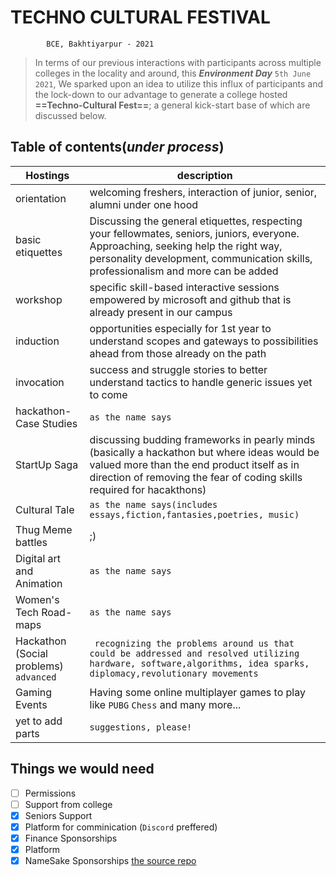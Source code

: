 
# TECHNO CULTURAL FESTIVAL
			BCE, Bakhtiyarpur - 2021

>In terms of our previous interactions with participants across multiple colleges in the locality and around, this ***Environment Day*** ``5th June 2021``, We sparked upon an idea to utilize this influx of participants and the lock-down to our advantage to generate a college hosted **==Techno-Cultural Fest==**; a general kick-start base of which are discussed below.

## Table of contents(*under  process*)
| Hostings| description |
|-|-|
|orientation | welcoming freshers, interaction of junior, senior, alumni under one hood |
|basic etiquettes | Discussing the general etiquettes, respecting your fellowmates, seniors, juniors, everyone. Approaching, seeking help the right way, personality development, communication skills, professionalism and more can be added |
|workshop|specific skill-based interactive sessions empowered by microsoft and github that is already present in our campus|
|induction|opportunities especially for 1st year to understand scopes and gateways to possibilities ahead from those already on the path|
|invocation|success and struggle stories to better understand tactics to handle generic issues yet to come|
|hackathon-Case Studies|``as the name says``|
|StartUp Saga|discussing budding frameworks in pearly minds  (basically a hackathon but where ideas would be valued more than the end product itself as in direction of removing the fear of coding skills required for hacakthons)|
|Cultural Tale|``as the name says(includes essays,fiction,fantasies,poetries, music)``|
|Thug Meme battles|;)|
|Digital art and Animation|``as the name says``|
|Women's Tech Road-maps|``as the name says``|
|Hackathon (Social problems) ``advanced``|`` recognizing the problems around us that could be addressed and resolved utilizing hardware, software,algorithms, idea sparks, diplomacy,revolutionary movements``|
|Gaming Events | Having some online multiplayer games to play like ``PUBG`` ``Chess`` and many more... |
|yet to add parts|``suggestions, please!``|

## Things we would need

 - [ ] Permissions
 - [ ] Support  from college
 - [x] Seniors Support 
 - [x] Platform for comminication (``Discord`` preffered)
 - [x] Finance Sponsorships
 - [x] Platform
 - [x] NameSake Sponsorships
[the source repo](https://github.com/bcedsc/cultFest)
